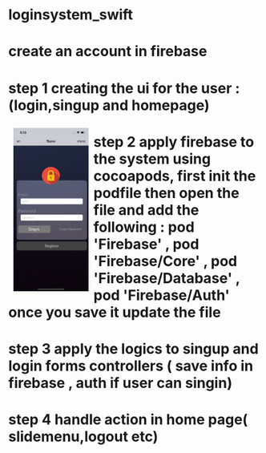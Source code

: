 # loginsystem_swift
#  create an account in firebase
# step 1 creating the ui for the user : (login,singup and homepage)
<img src="/login.png" align="left"
width="150"
hspace="10" vspace="10">

# step 2 apply firebase to the system using cocoapods, first init the podfile then  open the file and add the following : pod 'Firebase' , pod 'Firebase/Core' , pod 'Firebase/Database' , pod 'Firebase/Auth' once you save it update the file
#  step 3 apply the logics to singup and login forms controllers ( save info in firebase , auth if user can singin)
# step 4 handle action in home page( slidemenu,logout etc)
